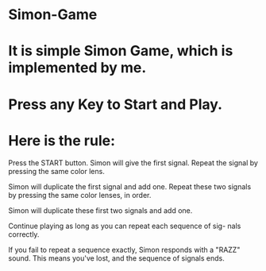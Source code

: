 # Simon-Game
# It is simple Simon Game, which is implemented by me.
# Press any Key to Start and Play.
# Here is the rule: 

Press the START button. Simon will give the first signal. Repeat the signal by pressing the same color lens.

Simon will duplicate the first signal and add one. Repeat these two signals by pressing the same color lenses, in order.

Simon will duplicate these first two signals and add one.

Continue playing as long as you can repeat each sequence of sig- nals correctly. 

If you fail to repeat a sequence exactly, Simon responds with a "RAZZ" sound. This means you've lost, and the sequence of signals ends.
